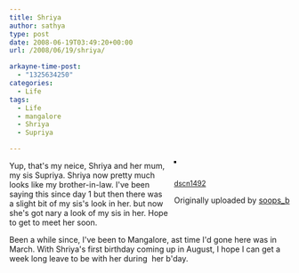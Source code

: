 ```yaml
---
title: Shriya
author: sathya
type: post
date: 2008-06-19T03:49:20+00:00
url: /2008/06/19/shriya/

arkayne-time-post:
  - "1325634250"
categories:
  - Life
tags:
  - Life
  - mangalore
  - Shriya
  - Supriya

---
```

<div style="float: right; margin-left: 10px; margin-bottom: 10px;">
  <a title="photo sharing" href="https://www.flickr.com/photos/soops/2575602494/"><img style="border: solid 2px #000000;" src="https://farm4.static.flickr.com/3268/2575602494_51794d284d_m.jpg" alt="" /></a></p> 
  
  <p>
    <span style="font-size: 0.9em; margin-top: 0px;"><br /> <a href="https://www.flickr.com/photos/soops/2575602494/">dscn1492</a></span>
  </p>
  
  <p>
    Originally uploaded by <a href="https://www.flickr.com/people/soops/">soops_b</a>
  </p>
</div>

Yup, that's my neice, Shriya and her mum, my sis Supriya. Shriya now pretty much looks like my brother-in-law. I've been saying this since day 1 but then there was a slight bit of my sis's look in her. but now she's got nary a look of my sis in her. Hope to get to meet her soon.

Been a while since, I've been to Mangalore, ast time I'd gone here was in March. With Shriya's first birthday coming up in August, I hope I can get a week long leave to be with her during  her b'day.

